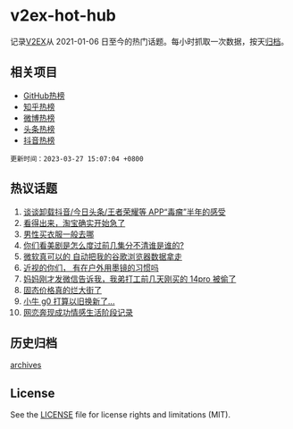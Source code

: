 # v2ex-hot-hub

 记录[V2EX](https://www.v2ex.com/)从 2021-01-06 日至今的热门话题。每小时抓取一次数据，按天[归档](archives)。
 
 ## 相关项目

- [GitHub热榜](https://github.com/lonnyzhang423/github-hot-hub)
- [知乎热榜](https://github.com/lonnyzhang423/zhihu-hot-hub)
- [微博热榜](https://github.com/lonnyzhang423/weibo-hot-hub)
- [头条热榜](https://github.com/lonnyzhang423/toutiao-hot-hub)
- [抖音热榜](https://github.com/lonnyzhang423/douyin-hot-hub)


 `更新时间：2023-03-27 15:07:04 +0800`

## 热议话题

1. [谈谈卸载抖音/今日头条/王者荣耀等 APP“毒瘤”半年的感受](https://www.v2ex.com/t/927404)
1. [看得出来，淘宝确实开始急了](https://www.v2ex.com/t/927365)
1. [男性买衣服一般去哪](https://www.v2ex.com/t/927439)
1. [你们看美剧是怎么度过前几集分不清谁是谁的?](https://www.v2ex.com/t/927321)
1. [微软真可以的 自动把我的谷歌浏览器数据拿走](https://www.v2ex.com/t/927414)
1. [近视的你们， 有在户外用墨镜的习惯吗](https://www.v2ex.com/t/927385)
1. [妈妈刚才发微信告诉我，我弟打工前几天刚买的 14pro 被偷了](https://www.v2ex.com/t/927372)
1. [固态价格真的烂大街了](https://www.v2ex.com/t/927492)
1. [小牛 g0 打算以旧换新了...](https://www.v2ex.com/t/927408)
1. [网恋奔现成功情感生活阶段记录](https://www.v2ex.com/t/927424)

## 历史归档

[archives](archives)

## License

See the [LICENSE](LICENSE) file for license rights and limitations (MIT).
